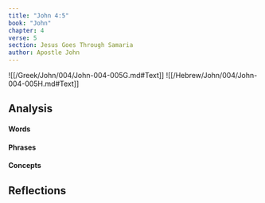 ```yaml
---
title: "John 4:5"
book: "John"
chapter: 4
verse: 5
section: Jesus Goes Through Samaria
author: Apostle John
---
```

![[/Greek/John/004/John-004-005G.md#Text]]
![[/Hebrew/John/004/John-004-005H.md#Text]]

## Analysis

#### Words

#### Phrases

#### Concepts

## Reflections
